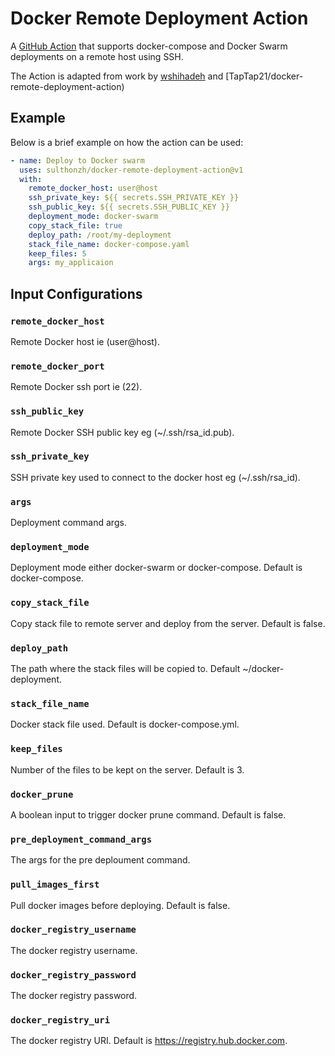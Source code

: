 # Docker Remote Deployment Action

A [GitHub Action](https://github.com/marketplace/actions/docker-remote-deployment) that supports docker-compose and Docker Swarm deployments on a remote host using SSH.

The Action is adapted from work by [wshihadeh](https://github.com/wshihadeh/docker-deployment-action) and [TapTap21/docker-remote-deployment-action)

## Example

Below is a brief example on how the action can be used:

```yaml
- name: Deploy to Docker swarm
  uses: sulthonzh/docker-remote-deployment-action@v1
  with:
    remote_docker_host: user@host
    ssh_private_key: ${{ secrets.SSH_PRIVATE_KEY }}
    ssh_public_key: ${{ secrets.SSH_PUBLIC_KEY }}
    deployment_mode: docker-swarm
    copy_stack_file: true
    deploy_path: /root/my-deployment
    stack_file_name: docker-compose.yaml
    keep_files: 5
    args: my_applicaion
```

## Input Configurations
### `remote_docker_host`
  Remote Docker host ie (user@host).
### `remote_docker_port`
  Remote Docker ssh port ie (22).
### `ssh_public_key`
  Remote Docker SSH public key eg (~/.ssh/rsa_id.pub).
### `ssh_private_key`
  SSH private key used to connect to the docker host eg (~/.ssh/rsa_id).
### `args`
  Deployment command args.
### `deployment_mode`
  Deployment mode either docker-swarm or docker-compose. Default is docker-compose.
### `copy_stack_file`
  Copy stack file to remote server and deploy from the server. Default is false.
### `deploy_path`
  The path where the stack files will be copied to. Default ~/docker-deployment.
### `stack_file_name`
  Docker stack file used. Default is docker-compose.yml.
### `keep_files`
  Number of the files to be kept on the server. Default is 3.
### `docker_prune`
  A boolean input to trigger docker prune command. Default is false.
### `pre_deployment_command_args`
  The args for the pre deploument command.
### `pull_images_first`
  Pull docker images before deploying. Default is false.
### `docker_registry_username`
  The docker registry username.
### `docker_registry_password`
  The docker registry password.
### `docker_registry_uri`
  The docker registry URI. Default is https://registry.hub.docker.com.

